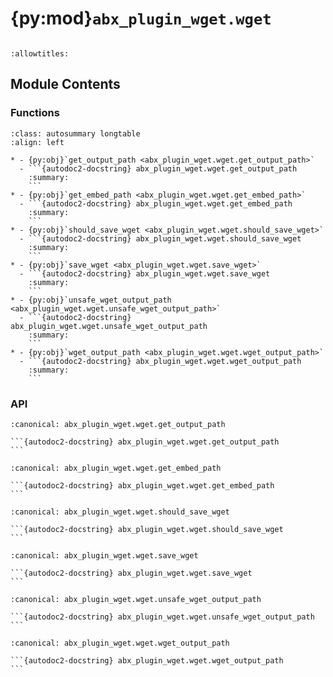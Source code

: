 # {py:mod}`abx_plugin_wget.wget`

```{py:module} abx_plugin_wget.wget
```

```{autodoc2-docstring} abx_plugin_wget.wget
:allowtitles:
```

## Module Contents

### Functions

````{list-table}
:class: autosummary longtable
:align: left

* - {py:obj}`get_output_path <abx_plugin_wget.wget.get_output_path>`
  - ```{autodoc2-docstring} abx_plugin_wget.wget.get_output_path
    :summary:
    ```
* - {py:obj}`get_embed_path <abx_plugin_wget.wget.get_embed_path>`
  - ```{autodoc2-docstring} abx_plugin_wget.wget.get_embed_path
    :summary:
    ```
* - {py:obj}`should_save_wget <abx_plugin_wget.wget.should_save_wget>`
  - ```{autodoc2-docstring} abx_plugin_wget.wget.should_save_wget
    :summary:
    ```
* - {py:obj}`save_wget <abx_plugin_wget.wget.save_wget>`
  - ```{autodoc2-docstring} abx_plugin_wget.wget.save_wget
    :summary:
    ```
* - {py:obj}`unsafe_wget_output_path <abx_plugin_wget.wget.unsafe_wget_output_path>`
  - ```{autodoc2-docstring} abx_plugin_wget.wget.unsafe_wget_output_path
    :summary:
    ```
* - {py:obj}`wget_output_path <abx_plugin_wget.wget.wget_output_path>`
  - ```{autodoc2-docstring} abx_plugin_wget.wget.wget_output_path
    :summary:
    ```
````

### API

````{py:function} get_output_path()
:canonical: abx_plugin_wget.wget.get_output_path

```{autodoc2-docstring} abx_plugin_wget.wget.get_output_path
```
````

````{py:function} get_embed_path(archiveresult=None)
:canonical: abx_plugin_wget.wget.get_embed_path

```{autodoc2-docstring} abx_plugin_wget.wget.get_embed_path
```
````

````{py:function} should_save_wget(link: archivebox.index.schema.Link, out_dir: typing.Optional[pathlib.Path] = None, overwrite: typing.Optional[bool] = False) -> bool
:canonical: abx_plugin_wget.wget.should_save_wget

```{autodoc2-docstring} abx_plugin_wget.wget.should_save_wget
```
````

````{py:function} save_wget(link: archivebox.index.schema.Link, out_dir: typing.Optional[pathlib.Path] = None, timeout: int = WGET_CONFIG.WGET_TIMEOUT) -> archivebox.index.schema.ArchiveResult
:canonical: abx_plugin_wget.wget.save_wget

```{autodoc2-docstring} abx_plugin_wget.wget.save_wget
```
````

````{py:function} unsafe_wget_output_path(link: archivebox.index.schema.Link) -> typing.Optional[str]
:canonical: abx_plugin_wget.wget.unsafe_wget_output_path

```{autodoc2-docstring} abx_plugin_wget.wget.unsafe_wget_output_path
```
````

````{py:function} wget_output_path(link: archivebox.index.schema.Link, nocache: bool = False) -> typing.Optional[str]
:canonical: abx_plugin_wget.wget.wget_output_path

```{autodoc2-docstring} abx_plugin_wget.wget.wget_output_path
```
````
